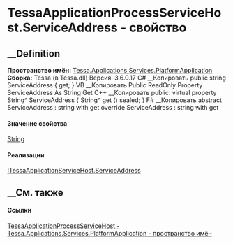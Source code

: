 # TessaApplicationProcessServiceHost.ServiceAddress - свойство
##  __Definition
 **Пространство имён:**
[Tessa.Applications.Services.PlatformApplication](N_Tessa_Applications_Services_PlatformApplication.htm)  
 **Сборка:** Tessa (в Tessa.dll) Версия: 3.6.0.17
C# __Копировать
     public string ServiceAddress { get; }
VB __Копировать
     Public ReadOnly Property ServiceAddress As String
    	Get
C++ __Копировать
     public:
    virtual property String^ ServiceAddress {
    	String^ get () sealed;
    }
F# __Копировать
     abstract ServiceAddress : string with get
    override ServiceAddress : string with get
#### Значение свойства
[String](https://learn.microsoft.com/dotnet/api/system.string)
#### Реализации
[ITessaApplicationServiceHost.ServiceAddress](P_Tessa_Applications_Services_PlatformApplication_ITessaApplicationServiceHost_ServiceAddress.htm)  
##  __См. также
#### Ссылки
[TessaApplicationProcessServiceHost -
](T_Tessa_Applications_Services_PlatformApplication_TessaApplicationProcessServiceHost.htm)
[Tessa.Applications.Services.PlatformApplication - пространство
имён](N_Tessa_Applications_Services_PlatformApplication.htm)
